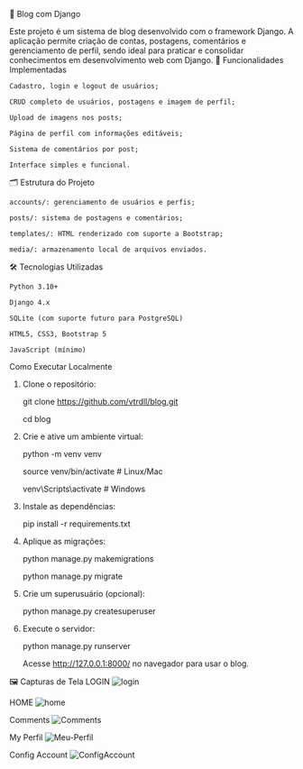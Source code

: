 📝 Blog com Django

Este projeto é um sistema de blog desenvolvido com o framework Django. A aplicação permite criação de contas, postagens, comentários e gerenciamento de perfil, sendo ideal para praticar e consolidar conhecimentos em desenvolvimento web com Django.
🔧 Funcionalidades Implementadas

    Cadastro, login e logout de usuários;

    CRUD completo de usuários, postagens e imagem de perfil;

    Upload de imagens nos posts;

    Página de perfil com informações editáveis;

    Sistema de comentários por post;

    Interface simples e funcional.

🗂 Estrutura do Projeto

    accounts/: gerenciamento de usuários e perfis;

    posts/: sistema de postagens e comentários;

    templates/: HTML renderizado com suporte a Bootstrap;

    media/: armazenamento local de arquivos enviados.

🛠 Tecnologias Utilizadas

    Python 3.10+

    Django 4.x

    SQLite (com suporte futuro para PostgreSQL)

    HTML5, CSS3, Bootstrap 5

    JavaScript (mínimo)



Como Executar Localmente

1. Clone o repositório:
   
    git clone https://github.com/vtrdll/blog.git

    cd blog

3. Crie e ative um ambiente virtual:

    python -m venv venv

    source venv/bin/activate  # Linux/Mac

    venv\Scripts\activate     # Windows

3. Instale as dependências:
   
    pip install -r requirements.txt

5. Aplique as migrações:
   
    python manage.py makemigrations
  
    python manage.py migrate

6. Crie um superusuário (opcional):
   
   python manage.py createsuperuser

8. Execute o servidor:
   
   python manage.py runserver

   Acesse http://127.0.0.1:8000/ no navegador para usar o blog.



🖼 Capturas de Tela
LOGIN ![login](https://github.com/user-attachments/assets/ededc810-df8b-4e27-aeb8-d9d005c7fa9e)

HOME ![home](https://github.com/user-attachments/assets/60e5a652-a329-4702-b254-d3ad021906ee)

Comments ![Comments](https://github.com/user-attachments/assets/d6bf5c9f-90d4-46a7-987e-52b3de7f99e8)

My Perfil ![Meu-Perfil](https://github.com/user-attachments/assets/af4df200-59bb-41a7-8ce4-6f69c5ec1ac7)

Config Account ![ConfigAccount](https://github.com/user-attachments/assets/e45d6a8c-de2e-480a-b82c-4f050a5c0267)

































    
